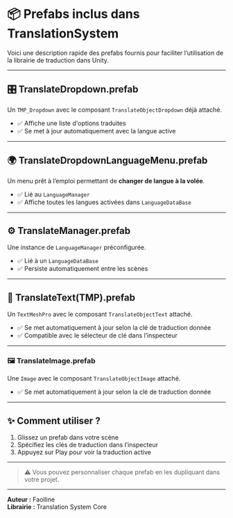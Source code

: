 # 📦 Prefabs inclus dans TranslationSystem

Voici une description rapide des prefabs fournis pour faciliter l’utilisation de la librairie de traduction dans Unity.

---

## 🎛 TranslateDropdown.prefab
Un `TMP_Dropdown` avec le composant `TranslateObjectDropdown` déjà attaché. 

- ✅ Affiche une liste d'options traduites
- ✅ Se met à jour automatiquement avec la langue active

---

## 🌍 TranslateDropdownLanguageMenu.prefab
Un menu prêt à l’emploi permettant de **changer de langue à la volée**.

- ✅ Lié au `LanguageManager`
- ✅ Affiche toutes les langues activées dans `LanguageDataBase`

---

## ⚙️ TranslateManager.prefab
Une instance de `LanguageManager` préconfigurée.

- ✅ Lié à un `LanguageDataBase`
- ✅ Persiste automatiquement entre les scènes

---

## 📝 TranslateText(TMP).prefab
Un `TextMeshPro` avec le composant `TranslateObjectText` attaché.

- ✅ Se met automatiquement à jour selon la clé de traduction donnée
- ✅ Compatible avec le sélecteur de clé dans l’inspecteur

---

### 🖼 TranslateImage.prefab
Une `Image` avec le composant `TranslateObjectImage` attaché.

- ✅ Se met automatiquement à jour selon la clé de traduction donnée

---

## ✨ Comment utiliser ?

1. Glissez un prefab dans votre scène
2. Spécifiez les clés de traduction dans l’inspecteur
3. Appuyez sur Play pour voir la traduction active

---

> ⚠️ Vous pouvez personnaliser chaque prefab en les dupliquant dans votre projet.

---

**Auteur :** Faolline  
**Librairie :** Translation System Core
